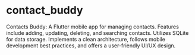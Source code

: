 # contact_buddy
Contacts Buddy: A Flutter mobile app for managing contacts. Features include adding, updating, deleting, and searching contacts. Utilizes SQLite for data storage. Implements a clean architecture, follows mobile development best practices, and offers a user-friendly UI/UX design.
